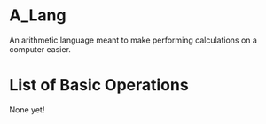 # A_Lang
An arithmetic language meant to make performing calculations on a computer easier.

# List of Basic Operations

None yet!